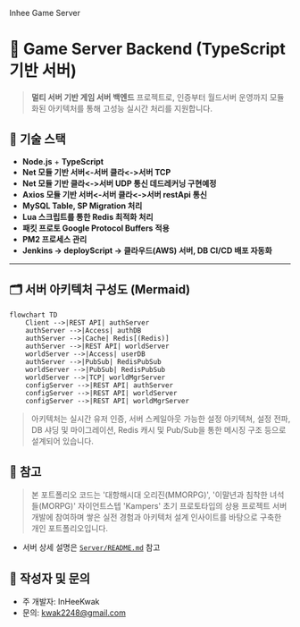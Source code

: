 
Inhee Game Server 
# 📡 Game Server Backend (TypeScript 기반 서버)

> **멀티 서버 기반 게임 서버 백엔드** 프로젝트로, 인증부터 월드서버 운영까지 모듈화된 아키텍처를 통해 고성능 실시간 처리를 지원합니다.  


## 🔧 기술 스택

- **Node.js** + **TypeScript**
- **Net 모듈 기반 서버<-서버 클라<->서버 TCP**
- **Net 모듈 기반 클라<->서버 UDP 통신 데드레커닝 구현예정**
- **Axios 모듈 기반 서버<-서버 클라<->서버 restApi 통신**
- **MySQL Table, SP Migration 처리**
- **Lua 스크립트를 통한 Redis 최적화 처리**
- **패킷 프로토 Google Protocol Buffers 적용**
- **PM2 프로세스 관리**
- **Jenkins -> deployScript -> 클라우드(AWS) 서버, DB CI/CD 배포 자동화**


---

## 🗂 서버 아키텍처 구성도 (Mermaid)

```mermaid
flowchart TD
    Client -->|REST API| authServer
    authServer -->|Access| authDB
    authServer -->|Cache| Redis[(Redis)]
    authServer -->|REST API| worldServer
    worldServer -->|Access| userDB
    authServer -->|PubSub| RedisPubSub
    worldServer -->|PubSub| RedisPubSub
    worldServer -->|TCP| worldMgrServer
    configServer -->|REST API| authServer
    configServer -->|REST API| worldServer
    configServer -->|REST API| worldMgrServer
```

> 아키텍처는 실시간 유저 인증, 서버 스케일아웃 가능한 설정 아키텍쳐, 설정 전파,  DB 샤딩 및 마이그레이션, Redis 캐시 및 Pub/Sub을 통한 메시징 구조 등으로 설계되어 있습니다.


## 📎 참고
> 본 포트폴리오 코드는 '대항해시대 오리진(MMORPG)', '이말년과 침착한 녀석들(MORPG)'
  자이언트스텝 'Kampers' 초기 프로토타입의 상용 프로젝트 서버 개발에 참여하며 
  쌓은 실전 경험과 아키텍처 설계 인사이트를 바탕으로 구축한 개인 포트폴리오입니다.
- 서버 상세 설명은 [`Server/README.md`](./Server/README.md) 참고

## 👤 작성자 및 문의
- 주 개발자: InHeeKwak
- 문의: kwak2248@gmail.com
